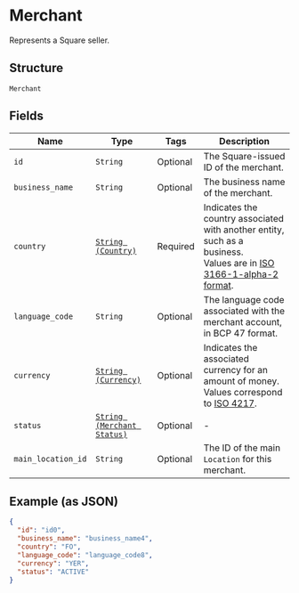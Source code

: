 
# Merchant

Represents a Square seller.

## Structure

`Merchant`

## Fields

| Name | Type | Tags | Description |
|  --- | --- | --- | --- |
| `id` | `String` | Optional | The Square-issued ID of the merchant. |
| `business_name` | `String` | Optional | The business name of the merchant. |
| `country` | [`String (Country)`](/doc/models/country.md) | Required | Indicates the country associated with another entity, such as a business.<br>Values are in [ISO 3166-1-alpha-2 format](http://www.iso.org/iso/home/standards/country_codes.htm). |
| `language_code` | `String` | Optional | The language code associated with the merchant account, in BCP 47 format. |
| `currency` | [`String (Currency)`](/doc/models/currency.md) | Optional | Indicates the associated currency for an amount of money. Values correspond<br>to [ISO 4217](https://wikipedia.org/wiki/ISO_4217). |
| `status` | [`String (Merchant Status)`](/doc/models/merchant-status.md) | Optional | - |
| `main_location_id` | `String` | Optional | The ID of the main `Location` for this merchant. |

## Example (as JSON)

```json
{
  "id": "id0",
  "business_name": "business_name4",
  "country": "FO",
  "language_code": "language_code8",
  "currency": "YER",
  "status": "ACTIVE"
}
```

